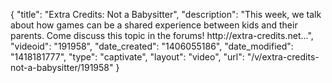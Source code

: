 {
    "title": "Extra Credits: Not a Babysitter",
    "description": "This week, we talk about how games can be a shared experience between kids and their parents. Come discuss this topic in the forums! http:\/\/extra-credits.net...",
    "videoid": "191958",
    "date_created": "1406055186",
    "date_modified": "1418181777",
    "type": "captivate",
    "layout": "video",
    "url": "\/v\/extra-credits-not-a-babysitter\/191958"
}
